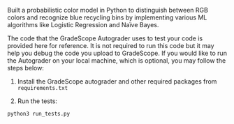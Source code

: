 Built a probabilistic color model in Python to distinguish between RGB colors and recognize blue recycling bins by implementing various ML algorithms like Logistic Regression and Naïve Bayes.

The code that the GradeScope Autograder uses to test your code is provided here for reference.
It is not required to run this code but it may help you debug the code you upload to GradeScope.
If you would like to run the Autograder on your local machine, which is optional, you may follow the steps below:

1. Install the GradeScope autograder and other required packages from `requirements.txt`

2. Run the tests:

```
python3 run_tests.py
```




